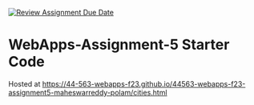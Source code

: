 [![Review Assignment Due Date](https://classroom.github.com/assets/deadline-readme-button-24ddc0f5d75046c5622901739e7c5dd533143b0c8e959d652212380cedb1ea36.svg)](https://classroom.github.com/a/7kKA03Up)
# WebApps-Assignment-5 Starter Code
Hosted at https://44-563-webapps-f23.github.io/44563-webapps-f23-assignment5-maheswarreddy-polam/cities.html